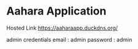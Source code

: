 # Aahara Application

Hosted Link
https://aaharaapp.duckdns.org/

admin credentials
email : admin
password : admin
